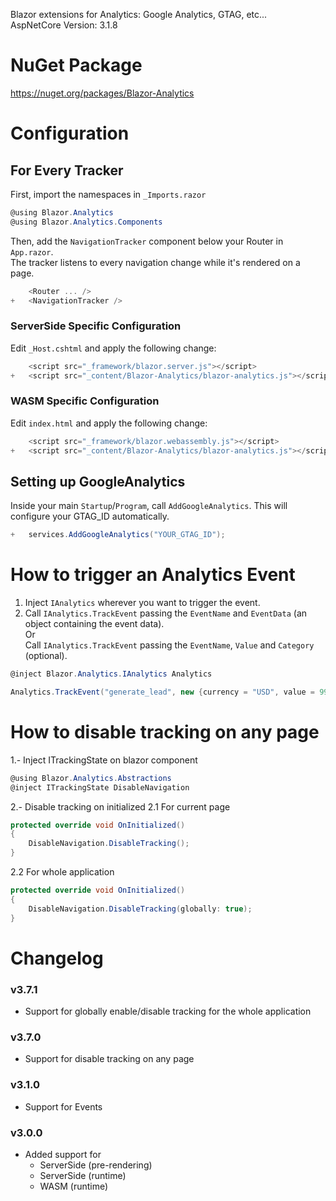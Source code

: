 Blazor extensions for Analytics: Google Analytics, GTAG, etc...<br/>
AspNetCore Version: 3.1.8

# NuGet Package
https://nuget.org/packages/Blazor-Analytics

# Configuration

## For Every Tracker

First, import the namespaces in `_Imports.razor`

```csharp
@using Blazor.Analytics
@using Blazor.Analytics.Components
```

Then, add the `NavigationTracker` component below your Router in `App.razor`.<br/>
The tracker listens to every navigation change while it's rendered on a page.

```csharp diff
    <Router ... />
+   <NavigationTracker />
```

### ServerSide Specific Configuration

Edit `_Host.cshtml` and apply the following change:

```csharp diff
    <script src="_framework/blazor.server.js"></script>
+   <script src="_content/Blazor-Analytics/blazor-analytics.js"></script>
```

### WASM Specific Configuration

Edit `index.html` and apply the following change:

```csharp diff
    <script src="_framework/blazor.webassembly.js"></script>
+   <script src="_content/Blazor-Analytics/blazor-analytics.js"></script>
```

## Setting up GoogleAnalytics

Inside your main `Startup`/`Program`, call `AddGoogleAnalytics`. This will configure your GTAG_ID automatically.

```csharp diff
+   services.AddGoogleAnalytics("YOUR_GTAG_ID");
```

# How to trigger an Analytics Event

1. Inject `IAnalytics` wherever you want to trigger the event.
2. Call `IAnalytics.TrackEvent` passing the `EventName` and `EventData` (an object containing the event data).
<br>Or<br>
 Call `IAnalytics.TrackEvent` passing the `EventName`, `Value` and `Category` (optional).

```csharp
@inject Blazor.Analytics.IAnalytics Analytics

Analytics.TrackEvent("generate_lead", new {currency = "USD", value = 99.99});
```

# How to disable tracking on any page

1.- Inject ITrackingState on blazor component

```csharp
@using Blazor.Analytics.Abstractions
@inject ITrackingState DisableNavigation
```

2.- Disable tracking on initialized
2.1 For current page
```csharp
protected override void OnInitialized()
{
    DisableNavigation.DisableTracking();
}
```
2.2 For whole application
```csharp
protected override void OnInitialized()
{
    DisableNavigation.DisableTracking(globally: true);
}
```

# Changelog
### v3.7.1
- Support for globally enable/disable tracking for the whole application
### v3.7.0
- Support for disable tracking on any page
### v3.1.0
- Support for Events
### v3.0.0
- Added support for
  - ServerSide (pre-rendering)
  - ServerSide (runtime)
  - WASM (runtime)
